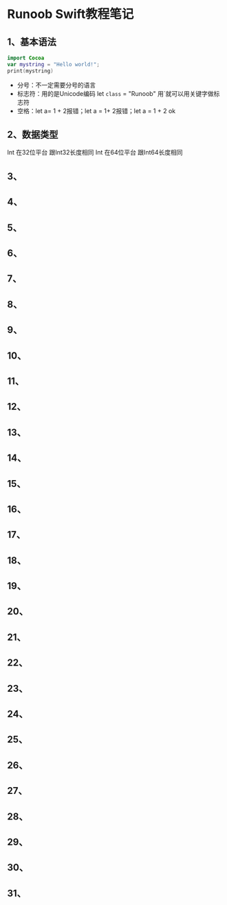# Runoob Swift教程笔记

## 1、基本语法
```swift
import Cocoa 
var mystring = "Hello world!";
print(mystring)
```
- 分号：不一定需要分号的语言
- 标志符：用的是Unicode编码 let `class` = "Runoob" 用`就可以用关键字做标志符
- 空格：let a= 1 + 2报错；let a = 1+ 2报错；let a = 1 + 2 ok

## 2、数据类型
Int 在32位平台 跟Int32长度相同 Int 在64位平台 跟Int64长度相同


## 3、
## 4、
## 5、
## 6、
## 7、
## 8、
## 9、
## 10、
## 11、
## 12、
## 13、
## 14、
## 15、
## 16、
## 17、
## 18、
## 19、
## 20、
## 21、
## 22、
## 23、
## 24、
## 25、
## 26、
## 27、
## 28、
## 29、
## 30、
## 31、